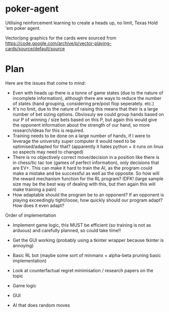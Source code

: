 # poker-agent
Utilising reinforcement learning to create a heads up, no limit, Texas Hold 'em poker agent. 

Vector/png graphics for the cards were sourced from https://code.google.com/archive/p/vector-playing-cards/source/default/source

# Plan

Here are the issues that come to mind:
  - Even with heads up there is a tonne of game states (due to the nature of incomplete information), although there are ways to reduce the number of states (hand grouping, considering pre/post flop seperately. etc.)
  - It's no limit, due to the nature of raising this means that their is a large number of bet sizing options. Obviosuly we could group hands based on our P of winning / size bets based on this P, but again this would give the opponent information about the strength of our hand, so more research/ideas for this is required.
  - Training needs to be done on a large number of hands, if I were to leverage the university super computer it would need to be optimised/adapted for that? (apparently it hates python + it runs on linux so aspects may need to changed)
  - There is no objectively correct move/decision in a position like there is in chess/tic tac toe (games of perfect information), only decisions that are EV+. This can make it hard to train the AI, as the program could make a mistake and be successful as well as the opposite. So how will the reward mechanism function for the RL program? IDFK! (large sample size may be the best way of dealing with this, but then again this will make training a pain)
  - How adaptable should the program be to an opponent? If an opponent is playing exceedingly tight/loose, how quickly should our program adapt? How does it even adapt? 

Order of implementation
  - Implement game logic, this MUST be efficient (so training is not as arduous) and carefully planned, so could take time!!
  - Get the GUI working (probably using a tkinter wrapper because tkinter is annoying)
  - Basic RL bot (maybe some sort of minmanx + alpha-beta pruning basic implementation)
  - Look at counterfactual regret minimisation / research papers on the topic


  - Game logic
  - GUI
  - AI that does random moves